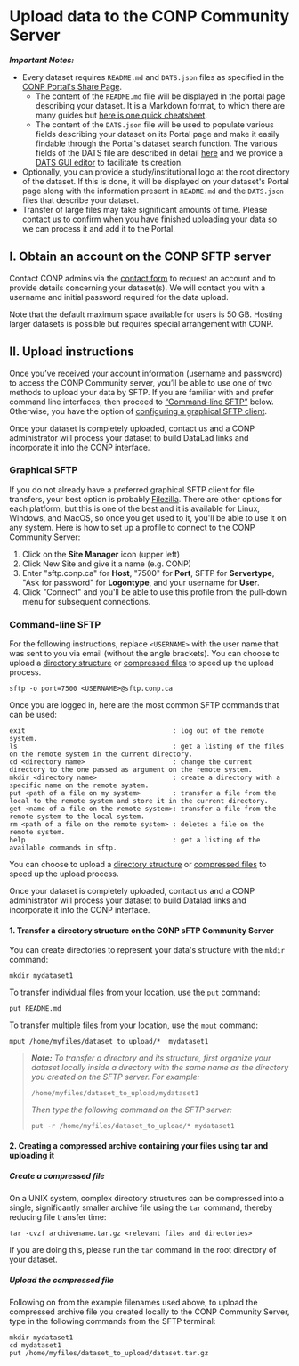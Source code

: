 # Upload data to the **CONP Community Server**

***Important Notes:***

- Every dataset requires `README.md` and `DATS.json` files as specified in the [CONP Portal's Share Page](https://portal.conp.ca/share).
  - The content of the `README.md` file will be displayed in the portal page describing your dataset. It is a Markdown format, to which there are many guides but [here is one quick cheatsheet](https://github.com/adam-p/markdown-here/wiki/Markdown-Cheatsheet).
  - The content of the `DATS.json` file will be used to populate various fields describing your dataset on its Portal page and make it easily findable through the Portal's dataset search function. The various fields of the DATS file are described in detail [here](https://github.com/CONP-PCNO/conp-documentation/blob/master/CONP_DATS_fields.md) and we provide a [DATS GUI editor](https://portal.conp.ca/dats-editor) to facilitate its creation. 
- Optionally, you can provide a study/institutional logo at the root directory of the dataset. If this is done, it will be displayed on your dataset's Portal page along with the information present in `README.md` and the `DATS.json` files that describe your dataset.
- Transfer of large files may take significant amounts of time. Please contact us to confirm when you have finished uploading your data so we can process it and add it to the Portal.


## I. Obtain an account on the CONP SFTP server

Contact CONP admins via the [contact form](https://portal.conp.ca/contact_us) to request an account and to provide details concerning your dataset(s). We will contact you with a username and initial password required for the data upload.

Note that the default maximum space available for users is 50 GB. Hosting larger datasets is possible but requires special arrangement with CONP.

## II. Upload instructions 

Once you’ve received your account information (username and password) to access the CONP Community server, you’ll be able to use one of two methods to upload your data by SFTP. If you are familiar with and prefer command line interfaces, then proceed to [“Command-line SFTP”](#command_line_interface) below. Otherwise, you have the option of [configuring a graphical SFTP client](#graphical_interface).

Once your dataset is completely uploaded, contact us and a CONP administrator will process your dataset to build DataLad links and incorporate it into the CONP interface.

### <a name=graphical_interface></a> Graphical SFTP

If you do not already have a preferred graphical SFTP client for file transfers, your best option is probably [Filezilla](https://filezilla-project.org/). There are other options for each platform, but this is one of the best and it is available for Linux, Windows, and MacOS, so once you get used to it, you'll be able to use it on any system.  Here is how to set up a profile to connect to the CONP Community Server:

1. Click on the **Site Manager** icon (upper left)
2. Click New Site and give it a name (e.g. CONP)
3. Enter "sftp.conp.ca" for **Host**, "7500" for **Port**, SFTP for **Servertype**, "Ask for password" for **Logontype**, and your username for **User**.
4. Click "Connect" and you'll be able to use this profile from the pull-down menu for subsequent connections.


### <a name=command_line_interface></a> Command-line SFTP 

For the following instructions, replace `<USERNAME>` with the user name that was sent to you via email (without the angle brackets). You can choose to upload a [directory structure](#upload_directory) or [compressed files](#upload_archive) to speed up the upload process. 


```
sftp -o port=7500 <USERNAME>@sftp.conp.ca
```

Once you are logged in, here are the most common SFTP commands that can be used:

```
exit                                     : log out of the remote system.
ls                                       : get a listing of the files on the remote system in the current directory.
cd <directory name>                      : change the current directory to the one passed as argument on the remote system.
mkdir <directory name>                   : create a directory with a specific name on the remote system.
put <path of a file on my system>        : transfer a file from the local to the remote system and store it in the current directory.
get <name of a file on the remote system>: transfer a file from the remote system to the local system.
rm <path of a file on the remote system> : deletes a file on the remote system.
help                                     : get a listing of the available commands in sftp.
```

You can choose to upload a [directory structure](#upload_directory) or [compressed files](#upload_archive) to speed up the upload process.

Once your dataset is completely uploaded, contact us and a CONP administrator will process your dataset to build Datalad links and incorporate it into the CONP interface.


#### <a name='upload_directory'></a> 1. Transfer a directory structure on the CONP sFTP Community Server

You can create directories to represent your data's structure with the `mkdir` command:

```
mkdir mydataset1
```

To transfer individual files from your location, use the `put` command:

```
put README.md
```

To transfer multiple files from your location, use the `mput` command:

```
mput /home/myfiles/dataset_to_upload/*  mydataset1
```

> ***Note:*** *To transfer a directory and its structure, first organize your dataset locally inside a directory with the same name as the directory you created on the SFTP server. For example:* 
> 
> ```
> /home/myfiles/dataset_to_upload/mydataset1
> ``` 
> 
> *Then type the following command on the SFTP server:*
>
> ```
> put -r /home/myfiles/dataset_to_upload/* mydataset1
> ```

#### 2. <a name='upload_archive'></a> Creating a compressed archive containing your files using tar and uploading it

##### *Create a compressed file*

On a UNIX system, complex directory structures can be compressed into a single, significantly smaller archive file using the `tar` command, thereby reducing file transfer time:

```
tar -cvzf archivename.tar.gz <relevant files and directories>
```

If you are doing this, please run the `tar` command in the root directory of your dataset.

##### *Upload the compressed file*

Following on from the example filenames used above, to upload the compressed archive file you created locally to the CONP Community Server, type in the following commands from the SFTP terminal:

```
mkdir mydataset1
cd mydataset1
put /home/myfiles/dataset_to_upload/dataset.tar.gz
```
